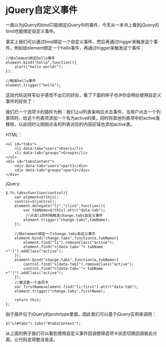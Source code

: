 # jQuery自定义事件
一直以为jQuery的bind只能绑定jQuery中的事件，今天从一本书上看到jQuery的bind也能绑定自定义事件。

事实上我们可以通过bind绑定一个自定义事件，然后再通过trigger来触发这个事件。例如给element绑定一个hello事件，再通过trigger来触发这个事件：

    //给element绑定hello事件
    element.bind("hello",function(){
        alert("hello world!");
    });

    //触发hello事件
    element.trigger("hello");

这段代码这样写似乎感觉不出它的好处，看了下面的例子也许你会明白使用自定义事件的好处了：

我们已一个选项卡的插件为例：我们让ul列表来响应点击事件，当用户点击一个列表项时，给这个列表项添加一个名为active的类，同时将其他列表项中的active类移除，以此同时让刚刚点击的列表对应的内容区域也添加active类。

HTML：

    <ul id="tabs">
        <li data-tab="users">Users</li>
        <li data-tab="groups">Groups</li>
    </ul>
    <div id="tabsContent">
        <div data-tab="users">part1</div>
        <div data-tab="groups">part2</div>
    </div>


jQuery:

    $.fn.tabs=function(control){
        var element=$(this);
        control=$(control);
        element.delegate("li","click",function(){
            var tabName=$(this).attr("data-tab");
             //点击li的时候触发change.tabs自定义事件  
            element.trigger("change.tabs",tabName);
        });

        //给element绑定一个change.tabs自定义事件
        element.bind("change.tabs",function(e,tabName){
            element.find("li").removeClass("active");
            element.find(">[data-tab='"+ tabName +"']").addClass("active");
        });     
        element.bind("change.tabs",function(e,tabName){
            control.find(">[data-tab]").removeClass("active");
            control.find(">[data-tab='"+ tabName +"']").addClass("active");
        });
        //激活第一个选项卡  
        var firstName=element.find("li:first").attr("data-tab");
        element.trigger("change.tabs",firstName);

        return this;
    };

由于插件位于jQuery的prototype里面，因此我们可以基于jQuery实例来调用：

    $("ul#tabs").tabs("#tabsContent");

从上面的例子我们可以看到使用自定义事件回调使得选项卡状态切换回调彼此分离，让代码变得整洁易读。
